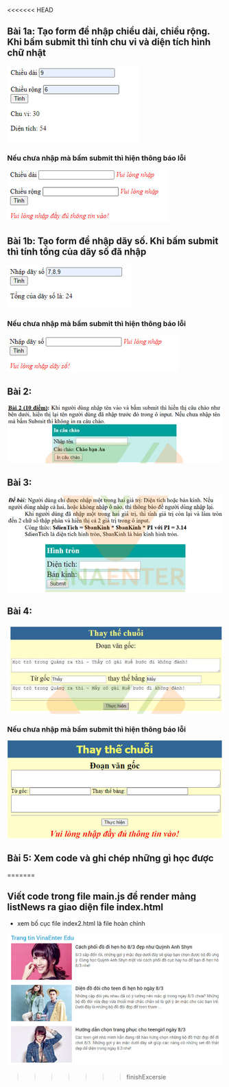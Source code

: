<<<<<<< HEAD
## Bài 1a: Tạo form để nhập chiều dài, chiều rộng. Khi bấm submit thì tính chu vi và diện tích hình chữ nhật
![alt text](bai1/bai1a.jpg)

### Nếu chưa nhập mà bấm submit thì hiện thông báo lỗi
![alt text](bai1/error1a.jpg)

## Bài 1b: Tạo form để nhập dãy số. Khi bấm submit thì tính tổng của dãy số đã nhập
![alt text](bai1/bai1b.jpg)

### Nếu chưa nhập mà bấm submit thì hiện thông báo lỗi
![alt text](bai1/error1b.jpg)
## Bài 2: 
![alt text](bai2/bai2.jpg)

## Bài 3:
![alt text](bai3/bai3.jpg)

## Bài 4:
![alt text](bai4/bai4.jpg)

### Nếu chưa nhập mà bấm submit thì hiện thông báo lỗi
![alt text](bai4/bai4err.jpg)

## Bài 5: Xem code và ghi chép những gì học được
=======
## Viết code trong file main.js để render mảng listNews ra giao diện file index.html
- xem bố cục file index2.html là file hoàn chỉnh

![alt text](template.jpg)
>>>>>>> finishExcersie
